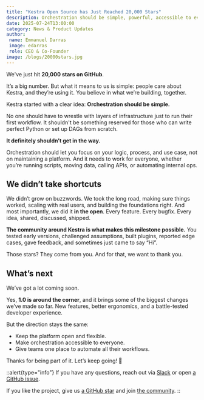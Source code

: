 ```yaml
---
title: "Kestra Open Source has Just Reached 20,000 Stars"
description: Orchestration should be simple, powerful, accessible to everyone, and open-source.
date: 2025-07-24T13:00:00
category: News & Product Updates
author: 
 name: Emmanuel Darras
 image: edarras
 role: CEO & Co-Founder
image: /blogs/20000stars.jpg
---
```


We've just hit **20,000 stars on GitHub**.

It’s a big number. But what it means to us is simple: people care about Kestra, and they’re using it. You believe in what we’re building, together.

Kestra started with a clear idea: **Orchestration should be simple.**

No one should have to wrestle with layers of infrastructure just to run their first workflow.
It shouldn't be something reserved for those who can write perfect Python or set up DAGs from scratch.

**It definitely shouldn’t get in the way.**

Orchestration should let you focus on your logic, process, and use case, not on maintaining a platform. And it needs to work for everyone, whether you’re running scripts, moving data, calling APIs, or automating internal ops.

## We didn’t take shortcuts
We didn’t grow on buzzwords. We took the long road, making sure things worked, scaling with real users, and building the foundations right.
And most importantly, we did it **in the open**. Every feature. Every bugfix. Every idea, shared, discussed, shipped.

**The community around Kestra is what makes this milestone possible.**
You tested early versions, challenged assumptions, built plugins, reported edge cases, gave feedback, and sometimes just came to say “Hi”.

Those stars? They come from you.
And for that, we want to thank you.

## What’s next
We’ve got a lot coming soon.

Yes, **1.0 is around the corner**, and it brings some of the biggest changes we’ve made so far.
New features, better ergonomics, and a battle-tested developer experience.

But the direction stays the same:
- Keep the platform open and flexible.
- Make orchestration accessible to everyone.
- Give teams one place to automate all their workflows.

Thanks for being part of it.
Let’s keep going! 🚀

::alert{type="info"}
If you have any questions, reach out via [Slack](https://kestra.io/slack) or open [a GitHub issue](https://github.com/kestra-io/kestra).

If you like the project, give us [a GitHub star](https://github.com/kestra-io/kestra) and join [the community](https://kestra.io/slack).
::
